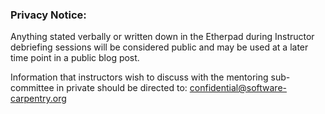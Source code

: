 ### Privacy Notice:

Anything stated verbally or written down in the Etherpad during 
Instructor debriefing sessions will be considered public and may 
be used at a later time point in a public blog post. 

Information that instructors wish to discuss with the mentoring
sub-committee in private should be directed to: 
confidential@software-carpentry.org